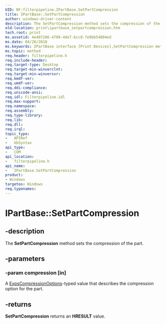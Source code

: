 ```yaml
---
UID: NF:filterpipeline.IPartBase.SetPartCompression
title: IPartBase::SetPartCompression
author: windows-driver-content
description: The SetPartCompression method sets the compression of the part.
old-location: print\ipartbase_setpartcompression.htm
tech.root: print
ms.assetid: 4e407266-4789-4de7-bcc8-7e9bb54804ed
ms.date: 04/20/2018
ms.keywords: IPartBase interface [Print Devices],SetPartCompression method, IPartBase.SetPartCompression, IPartBase::SetPartCompression, SetPartCompression, SetPartCompression method [Print Devices], SetPartCompression method [Print Devices],IPartBase interface, filterpipeline/IPartBase::SetPartCompression, filterpipeline_5b8af27e-6198-49df-9e01-423c7ea67228.xml, print.ipartbase_setpartcompression
ms.topic: method
req.header: filterpipeline.h
req.include-header: 
req.target-type: Desktop
req.target-min-winverclnt: 
req.target-min-winversvr: 
req.kmdf-ver: 
req.umdf-ver: 
req.ddi-compliance: 
req.unicode-ansi: 
req.idl: Filterpipeline.idl
req.max-support: 
req.namespace: 
req.assembly: 
req.type-library: 
req.lib: 
req.dll: 
req.irql: 
topic_type:
-	APIRef
-	kbSyntax
api_type:
-	COM
api_location:
-	filterpipeline.h
api_name:
-	IPartBase.SetPartCompression
product:
- Windows
targetos: Windows
req.typenames: 
---
```


# IPartBase::SetPartCompression


## -description


The <b>SetPartCompression</b> method sets the compression of the part.


## -parameters




### -param compression [in]

A <a href="https://msdn.microsoft.com/library/windows/hardware/ff548772">ExpsCompressionOptions</a>-typed value that describes the compression option for the part.


## -returns



<b>SetPartCompression</b> returns an <b>HRESULT</b> value.



